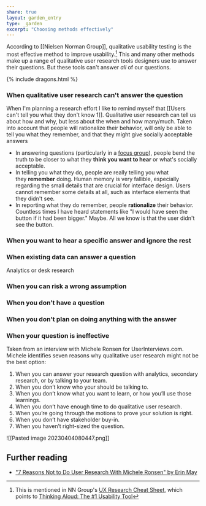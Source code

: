 ```yaml
---
share: true
layout: garden_entry
type: _garden
excerpt: "Choosing methods effectively"
---
```

According to [[Nielsen Norman Group]], qualitative usability testing is the most effective method to improve usability.[^1] This and many other methods make up a range of qualitative user research tools designers use to answer their questions. But these tools can't answer _all_ of our questions.

{% include dragons.html %}

### When qualitative user research can't answer the question
When I'm planning a research effort I like to remind myself that [[Users can't tell you what they don't know 1]]. Qualitative user research can tell us about how and why, but less about the when and how many/much. Taken into account that people will rationalize their behavior, will only be able to tell you what they remember, and that they might give socially acceptable answers

-   In answering questions (particularly in a [focus group](https://www.nngroup.com/articles/focus-groups/ "The Use and Misuse of Focus Groups")), people bend the truth to be closer to what they **think you want to hear** or what's socially acceptable.
-   In telling you what they do, people are really telling you what they **remember** doing. Human memory is very fallible, especially regarding the small details that are crucial for interface design. Users cannot remember some details at all, such as interface elements that they didn't see.
-   In reporting what they do remember, people **rationalize** their behavior. Countless times I have heard statements like "I would have seen the button if it had been bigger." Maybe. All we know is that the user didn't see the button.

### When you want to hear a specific answer and ignore the rest



### When existing data can answer a question
Analytics or desk research


### When you can risk a wrong assumption



### When you don't have a question



### When you don't plan on doing anything with the answer




### When your question is ineffective











Taken from an interview with Michele Ronsen for UserInterviews.com. Michele identifies seven reasons why qualitative user research might not be the best option:

1. When you can answer your research question with analytics, secondary research, or by talking to your team. 
2. When you don’t know who your should be talking to. 
3. When you don’t know what you want to learn, or how you’ll use those learnings.
4. When you don’t have enough time to do qualitative user research.
5. When you’re going through the motions to prove your solution is right. 
6. When you don’t have stakeholder buy-in.
7. When you haven’t right-sized the question.

![[Pasted image 20230404080447.png]]







## Further reading
- ["7 Reasons Not to Do User Research With Michele Ronsen" by Erin May](https://www.userinterviews.com/blog/7-reasons-not-to-do-user-research)

[^1]: This is mentioned in NN Group's [UX Research Cheat Sheet](https://www.nngroup.com/articles/ux-research-cheat-sheet/), which points to [Thinking Aloud: The #1 Usability Tool](https://www.nngroup.com/articles/thinking-aloud-the-1-usability-tool/)